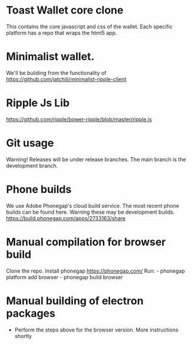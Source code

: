 # Toast Wallet core clone
This contains the core javascript and css of the wallet. Each specific platform has a repo that wraps the html5 app.
# Minimalist wallet.
We'll be building from the functionality of https://github.com/jatchili/minimalist-ripple-client
# Ripple Js Lib
https://github.com/ripple/bower-ripple/blob/master/ripple.js
# Git usage
Warning! Releases will be under release branches. The main branch is the development branch.
# Phone builds
We use Adobe Phonegap's cloud build service. The most recent phone builds can be found here. Warning these may be development builds.
https://build.phonegap.com/apps/2733163/share
# Manual compilation for browser build
Clone the repo.
Install phonegap https://phonegap.com/
Run:
	- phonegap platform add browser
	- phonegap build browser

# Manual building of electron packages
- Perform the steps above for the browser version.
More instructions shortly
